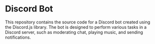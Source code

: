 # Discord Bot

This repository contains the source code for a Discord bot created using the Discord.js library. The bot is designed to perform various tasks in a Discord server, such as moderating chat, playing music, and sending notifications.

